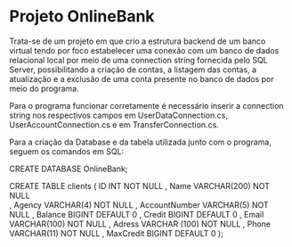 # Projeto OnlineBank

Trata-se de um projeto em que crio a estrutura backend de um banco virtual tendo por foco estabelecer uma conexão com um banco de dados relacional local por meio de uma connection string fornecida pelo SQL Server, possibilitando a criação de contas, a listagem das contas, a atualização e a exclusão de uma conta presente no banco de dados por meio do programa.

Para o programa funcionar corretamente é necessário inserir a connection string nos respectivos campos em UserDataConnection.cs, UserAccountConnection.cs e em TransferConnection.cs. 

Para a criação da Database e da tabela utilizada junto com o programa, seguem os comandos em SQL:


CREATE DATABASE OnlineBank;

CREATE TABLE clients (
	  ID INT NOT NULL 
	, Name VARCHAR(200) NOT NULL  
	, Agency VARCHAR(4) NOT NULL 
	, AccountNumber VARCHAR(5) NOT NULL 
	, Balance BIGINT DEFAULT 0
	, Credit BIGINT DEFAULT 0
	, Email VARCHAR(100) NOT NULL 
	, Adress VARCHAR (100) NOT NULL 
	, Phone VARCHAR(11) NOT NULL 
	, MaxCredit BIGINT DEFAULT 0
);